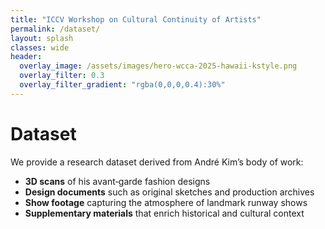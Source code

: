 ```yaml
---
title: "ICCV Workshop on Cultural Continuity of Artists"
permalink: /dataset/
layout: splash
classes: wide
header:
  overlay_image: /assets/images/hero-wcca-2025-hawaii-kstyle.png
  overlay_filter: 0.3
  overlay_filter_gradient: "rgba(0,0,0,0.4):30%"
---
```


# Dataset

We provide a research dataset derived from André Kim’s body of work:

- **3D scans** of his avant‑garde fashion designs  
- **Design documents** such as original sketches and production archives  
- **Show footage** capturing the atmosphere of landmark runway shows  
- **Supplementary materials** that enrich historical and cultural context
